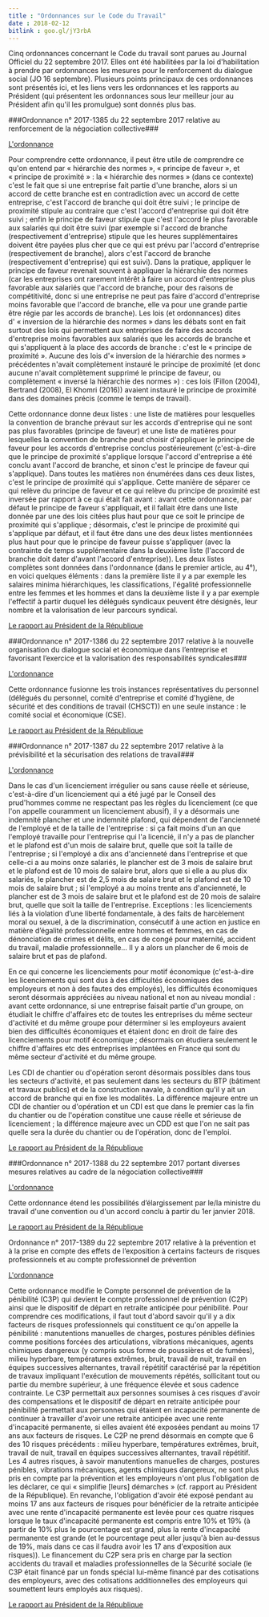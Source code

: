 ```yaml
---
title : "Ordonnances sur le Code du Travail"
date : 2018-02-12
bitlink : goo.gl/jY3rbA
---
```


Cinq ordonnances concernant le Code du travail sont parues au Journal Officiel du 22 septembre 2017. Elles ont été habilitées par la loi d'habilitation à prendre par ordonnances les mesures pour le renforcement du dialogue social (JO 16 septembre). Plusieurs points principaux de ces ordonnances sont présentés ici, et les liens vers les ordonnances et les rapports au Président (qui présentent les ordonnances sous leur meilleur jour au Président afin qu'il les promulgue) sont donnés plus bas.

###Ordonnance n° 2017-1385 du 22 septembre 2017 relative au renforcement de la négociation collective###

[L'ordonnance](https://www.legifrance.gouv.fr/affichTexte.do?cidTexte=JORFTEXT000035607311&categorieLien=id)

Pour comprendre cette ordonnance, il peut être utile de comprendre ce qu'on entend par « hiérarchie des normes », « principe de faveur », et « principe de proximité » : la « hiérarchie des normes » (dans ce contexte) c'est le fait que si une entreprise fait partie d'une branche, alors si un accord de cette branche est en contradiction avec un accord de cette entreprise, c'est l'accord de branche qui doit être suivi ; le principe de proximité stipule au contraire que c'est l'accord d'entreprise qui doit être suivi ; enfin le principe de faveur stipule que c'est l'accord le plus favorable aux salariés qui doit être suivi (par exemple si l'accord de branche (respectivement d'entreprise) stipule que les heures supplémentaires doivent être payées plus cher que ce qui est prévu par l'accord d'entreprise (respectivement de branche), alors c'est l'accord de branche (respectivement d'entreprise) qui est suivi). Dans la pratique, appliquer le principe de faveur revenait souvent à appliquer la hiérarchie des normes (car les entreprises ont rarement intérêt à faire un accord d'entreprise plus favorable aux salariés que l'accord de branche, pour des raisons de compétitivité, donc si une entreprise ne peut pas faire d'accord d'entreprise moins favorable que l'accord de branche, elle va pour une grande partie être régie par les accords de branche). Les lois (et ordonnances) dites d' « inversion de la hiérarchie des normes » dans les débats sont en fait surtout des lois qui permettent aux entreprises de faire des accords d'entreprise moins favorables aux salariés que les accords de branche et qui s'appliquent à la place des accords de branche : c'est le « principe de proximité ». Aucune des lois d'« inversion de la hiérarchie des normes » précédentes n'avait complètement instauré le principe de proximité (et donc aucune n'avait complètement supprimé le principe de faveur, ou complètement « inversé la hiérarchie des normes ») : ces lois (Fillon (2004), Bertrand (2008), El Khomri (2016)) avaient instauré le principe de proximité dans des domaines précis (comme le temps de travail).

Cette ordonnance donne deux listes : une liste de matières pour lesquelles la convention de branche prévaut sur les accords d'entreprise qui ne sont pas plus favorables (principe de faveur) et une liste de matières pour lesquelles la convention de branche peut choisir d'appliquer le principe de faveur pour les accords d'entreprise conclus postérieurement (c'est-à-dire que le principe de proximité s'applique lorsque l'accord d'entreprise a été conclu avant l'accord de branche, et sinon c'est le principe de faveur qui s'applique). Dans toutes les matières non énumérées dans ces deux listes, c'est le principe de proximité qui s'applique. Cette manière de séparer ce qui relève du principe de faveur et ce qui relève du principe de proximité est inversée par rapport à ce qui était fait avant : avant cette ordonnance, par défaut le principe de faveur s'appliquait, et il fallait être dans une liste donnée par une des lois citées plus haut pour que ce soit le principe de proximité qui s'applique ; désormais, c'est le principe de proximité qui s'applique par défaut, et il faut être dans une des deux listes mentionnées plus haut pour que le principe de faveur puisse s'appliquer (avec la contrainte de temps supplémentaire dans la deuxième liste (l'accord de branche doit dater d'avant l'accord d'entreprise)). Les deux listes complètes sont données dans l'ordonnance (dans le premier article, au 4°), en voici quelques éléments : dans la première liste il y a par exemple les salaires minima hiérarchiques, les classifications, l'égalité professionnelle entre les femmes et les hommes et dans la deuxième liste il y a par exemple l'effectif à partir duquel les délégués syndicaux peuvent être désignés, leur nombre et la valorisation de leur parcours syndical.

[Le rapport au Président de la République](https://www.legifrance.gouv.fr/eli/rapport/2017/9/23/MTRT1724786P/jo/texte)

###Ordonnance n° 2017-1386 du 22 septembre 2017 relative à la nouvelle organisation du dialogue
social et économique dans l’entreprise et favorisant l’exercice et la valorisation des responsabilités syndicales###

[L'ordonnance](https://www.legifrance.gouv.fr/affichTexte.do?cidTexte=JORFTEXT000035607348&categorieLien=id)

Cette ordonnance fusionne les trois instances représentatives du personnel (délégués du personnel, comité d'entreprise et comité d'hygiène, de sécurité et des conditions de travail (CHSCT)) en une seule instance : le comité social et économique (CSE).

[Le rapport au Président de la République](https://www.legifrance.gouv.fr/eli/rapport/2017/9/23/MTRT1724789P/jo/texte)

###Ordonnance n° 2017-1387 du 22 septembre 2017 relative à la prévisibilité et la sécurisation des relations de travail###

[L'ordonnance](https://www.legifrance.gouv.fr/affichTexte.do?cidTexte=JORFTEXT000035607388&categorieLien=id)

Dans le cas d'un licenciement irrégulier ou sans cause réelle et sérieuse, c'est-à-dire d'un licenciement qui a été jugé par le Conseil des prud'hommes comme ne respectant pas les règles du licenciement (ce que l'on appelle couramment un licenciement abusif), il y a désormais une indemnité plancher et une indemnité plafond, qui dépendent de l'ancienneté de l'employé et de la taille de l'entreprise : si ça fait moins d'un an que l'employé travaille pour l'entreprise qui l'a licencié, il n'y a pas de plancher et le plafond est d'un mois de salaire brut, quelle que soit la taille de l'entreprise ;  si l'employé a dix ans d'ancienneté dans l'entreprise et que celle-ci a au moins onze salariés, le plancher est de 3 mois de salaire brut et le plafond est de 10 mois de salaire brut, alors que si elle a au plus dix salariés, le plancher est de 2,5 mois de salaire brut et le plafond est de 10 mois de salaire brut ; si l'employé a au moins trente ans d'ancienneté, le plancher est de 3 mois de salaire brut et le plafond est de 20 mois de salaire brut, quelle que soit la taille de l'entreprise.
Exceptions : les licenciements liés à la violation d’une liberté fondamentale, à des faits de harcèlement moral ou sexuel, à de la discrimination, consécutif à une action en justice en matière d’égalité professionnelle entre hommes et femmes, en cas de dénonciation de crimes et délits, en cas de congé pour maternité, accident du travail, maladie professionnelle... Il y a alors un plancher de 6 mois de salaire brut et pas de plafond.

En ce qui concerne les licenciements pour motif économique (c'est-à-dire les licenciements qui sont dus à des difficultés économiques des employeurs et non à des fautes des employés), les difficultés économiques seront désormais appréciées au niveau national et non au niveau mondial : avant cette ordonnance, si une entreprise faisait partie d'un groupe, on étudiait le chiffre d'affaires etc de toutes les entreprises du même secteur d'activité et du même groupe pour déterminer si les employeurs avaient bien des difficultés économiques et étaient donc en droit de faire des licenciements pour motif économique ; désormais on étudiera seulement le chiffre d'affaires etc des entreprises implantées en France qui sont du même secteur d'activité et du même groupe.

Les CDI de chantier ou d'opération seront désormais possibles dans tous les secteurs d'activité, et pas seulement dans les secteurs du BTP (bâtiment et travaux publics) et de la construction navale, à condition qu'il y ait un accord de branche qui en fixe les modalités. La différence majeure entre un CDI de chantier ou d'opération et un CDI est que dans le premier cas la fin du chantier ou de l'opération constitue une cause réelle et sérieuse de licenciement ; la différence majeure avec un CDD est que l'on ne sait pas quelle sera la durée du chantier ou de l'opération, donc de l'emploi.

[Le rapport au Président de la République](https://www.legifrance.gouv.fr/eli/rapport/2017/9/23/MTRT1724787P/jo/texte)

###Ordonnance n° 2017-1388 du 22 septembre 2017 portant diverses mesures relatives au cadre de la négociation collective###

[L'ordonnance](https://www.legifrance.gouv.fr/affichTexte.do?cidTexte=JORFTEXT000035607456&categorieLien=id)

Cette ordonnance étend les possibilités d’élargissement par le/la ministre du travail d'une convention ou d'un accord conclu à partir du 1er janvier 2018.

[Le rapport au Président de la République](https://www.legifrance.gouv.fr/eli/rapport/2017/9/23/MTRT1724788P/jo/texte)

Ordonnance n° 2017-1389 du 22 septembre 2017 relative à la prévention et à la prise en compte
des effets de l’exposition à certains facteurs de risques professionnels et au compte professionnel de prévention

[L'ordonnance](https://www.legifrance.gouv.fr/affichTexte.do?cidTexte=JORFTEXT000035607482&categorieLien=id)

Cette ordonnance modifie le Compte personnel de prévention de la pénibilité (C3P) qui devient le compte professionnel de prévention (C2P) ainsi que le dispositif de départ en retraite anticipée pour pénibilité. Pour comprendre ces modifications, il faut tout d'abord savoir qu'il y a dix facteurs de risques professionnels qui constituent ce qu'on appelle la pénibilité : manutentions manuelles de charges, postures pénibles définies comme positions forcées des articulations, vibrations mécaniques, agents chimiques dangereux (y compris sous forme de poussières et de fumées), milieu hyperbare, températures extrêmes, bruit, travail de nuit, travail en équipes successives alternantes, travail répétitif caractérisé par la répétition de travaux impliquant l'exécution de mouvements répétés, sollicitant tout ou partie du membre supérieur, à une fréquence élevée et sous cadence contrainte. Le C3P permettait aux personnes soumises à ces risques d'avoir des compensations et le dispositif de départ en retraite anticipée pour pénibilité permettait aux personnes qui étaient en incapacité permanente de continuer à travailler d'avoir une retraite anticipée avec une rente d'incapacité permanente, si elles avaient été exposées pendant au moins 17 ans aux facteurs de risques. Le C2P ne prend désormais en compte que 6 des 10 risques précédents : milieu hyperbare, températures extrêmes, bruit, travail de nuit, travail en équipes successives alternantes, travail répétitif. Les 4 autres risques, à savoir manutentions manuelles de charges, postures pénibles, vibrations mécaniques, agents chimiques dangereux, ne sont plus pris en compte par la prévention et les employeurs n'ont plus l'obligation de les déclarer, ce qui « simplifie [leurs] démarches » (cf. rapport au Président de la République). En revanche, l'obligation d'avoir été exposé pendant au moins 17 ans aux facteurs de risques pour bénéficier de la retraite anticipée avec une rente d'incapacité permanente est levée pour ces quatre risques lorsque le taux d'incapacité permanente est compris entre 10% et 19% (à partir de 10% plus le pourcentage est grand, plus la rente d'incapacité permanente est grande (et le pourcentage peut aller jusqu'à bien au-dessus de 19%, mais dans ce cas il faudra avoir les 17 ans d'exposition aux risques)). Le financement du C2P sera pris en charge par la section accidents du travail et maladies professionnelles de la Sécurité sociale (le C3P était financé par un fonds spécial lui-même financé par des cotisations des employeurs, avec des cotisations additionnelles des employeurs qui soumettent leurs employés aux risques).

[Le rapport au Président de la République](https://www.legifrance.gouv.fr/eli/rapport/2017/9/23/MTRT1724790P/jo/texte)

